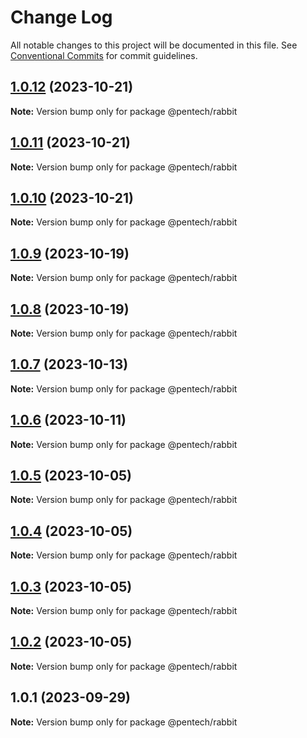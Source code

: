 # Change Log

All notable changes to this project will be documented in this file.
See [Conventional Commits](https://conventionalcommits.org) for commit guidelines.

## [1.0.12](https://github.com/nvqh01/pentech/compare/@pentech/rabbit@1.0.11...@pentech/rabbit@1.0.12) (2023-10-21)

**Note:** Version bump only for package @pentech/rabbit

## [1.0.11](https://github.com/nvqh01/pentech/compare/@pentech/rabbit@1.0.10...@pentech/rabbit@1.0.11) (2023-10-21)

**Note:** Version bump only for package @pentech/rabbit

## [1.0.10](https://github.com/nvqh01/pentech/compare/@pentech/rabbit@1.0.9...@pentech/rabbit@1.0.10) (2023-10-21)

**Note:** Version bump only for package @pentech/rabbit

## [1.0.9](https://github.com/nvqh01/pentech/compare/@pentech/rabbit@1.0.8...@pentech/rabbit@1.0.9) (2023-10-19)

**Note:** Version bump only for package @pentech/rabbit

## [1.0.8](https://github.com/nvqh01/pentech/compare/@pentech/rabbit@1.0.7...@pentech/rabbit@1.0.8) (2023-10-19)

**Note:** Version bump only for package @pentech/rabbit

## [1.0.7](https://github.com/nvqh01/pentech/compare/@pentech/rabbit@1.0.6...@pentech/rabbit@1.0.7) (2023-10-13)

**Note:** Version bump only for package @pentech/rabbit

## [1.0.6](https://github.com/nvqh01/pentech/compare/@pentech/rabbit@1.0.5...@pentech/rabbit@1.0.6) (2023-10-11)

**Note:** Version bump only for package @pentech/rabbit

## [1.0.5](https://github.com/nvqh01/pentech/compare/@pentech/rabbit@1.0.4...@pentech/rabbit@1.0.5) (2023-10-05)

**Note:** Version bump only for package @pentech/rabbit

## [1.0.4](https://github.com/nvqh01/pentech/compare/@pentech/rabbit@1.0.3...@pentech/rabbit@1.0.4) (2023-10-05)

**Note:** Version bump only for package @pentech/rabbit

## [1.0.3](https://github.com/nvqh01/pentech/compare/@pentech/rabbit@1.0.2...@pentech/rabbit@1.0.3) (2023-10-05)

**Note:** Version bump only for package @pentech/rabbit

## [1.0.2](https://github.com/nvqh01/pentech/compare/@pentech/rabbit@1.0.1...@pentech/rabbit@1.0.2) (2023-10-05)

**Note:** Version bump only for package @pentech/rabbit

## 1.0.1 (2023-09-29)

**Note:** Version bump only for package @pentech/rabbit
